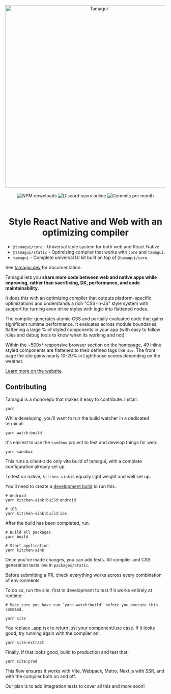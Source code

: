 <div align="center">
  <img margin="auto" width="572px" src="https://github.com/tamagui/tamagui/raw/master/apps/site/public/social.png" alt="Tamagui">
</div>

<br/>

<div align="center">
  <img alt="NPM downloads" src="https://img.shields.io/npm/dw/@tamagui/core?logo=npm&label=NPM%20downloads&cacheSeconds=3600"/>
  <img alt="Discord users online" src="https://img.shields.io/github/commit-activity/m/tamagui/tamagui?label=Commits&logo=git" />
  <img alt="Commits per month" src="https://img.shields.io/discord/909986013848412191?logo=discord&label=Discord&cacheSeconds=3600" />
</div>

<br/>

<h1 align="center">
  Style React Native and Web with an optimizing compiler
</h1>

- `@tamagui/core` - Universal style system for both web and React Native.
- `@tamagui/static` - Optimizing compiler that works with `core` and `tamagui`.
- `tamagui` - Complete universal UI kit built on top of `@tamagui/core`.

See [tamagui.dev](https://tamagui.dev) for documentation.

Tamagui lets you **share more code between web and native apps while improving, rather than sacrificing, DX, performance, and code maintainability**.

It does this with an optimizing compiler that outputs platform-specific optimizations and understands a rich "CSS-in-JS" style system with support for turning even inline styles with logic into flattened nodes.

The compiler generates atomic CSS and partially evaluated code that gains significant runtime performance. It evaluates across module boundaries, flattening a large % of styled components in your app (with easy to follow rules and debug tools to know when its working and not)

Within the ~500x² responsive browser section on [the homepage](https://tamagui.dev), 49 inline styled components are flattened to their defined tags like `div`. The front page the site gains nearly 10-20% in Lighthouse scores depending on the weather.

[Learn more on the website](https://tamagui.dev/docs/intro/introduction).

## Contributing

Tamagui is a monorepo that makes it easy to contribute. Install:

```
yarn
```

While developing, you'll want to run the build watcher in a dedicated terminal:

```
yarn watch:build
```

It's easiest to use the `sandbox` project to test and develop things for web:

```
yarn sandbox
```

This runs a client-side only vite build of tamagui, with a complete configuration already set up.

To test on native, `kitchen-sink` is equally light weight and well set up.

You'll need to create a [development build](https://docs.expo.dev/develop/development-builds/create-a-build/) to run this.

```
# Android
yarn kitchen-sink:build:android

# iOS
yarn kitchen-sink:build:ios
```

After the build has been completed, run:

```
# Build all packages
yarn build

# Start application
yarn kitchen-sink
```

Once you've made changes, you can add tests. All compiler and CSS generation tests live in `packages/static`.

Before submitting a PR, check everything works across every combination of environments.

To do so, run the site, first in development to test if it works entirely at runtime:

```
# Make sure you have run `yarn watch:build` before you execute this command.

yarn site
```

You replace \_app.tsx to return just your component/use case. If it looks good, try running again with the compiler on:

```
yarn site:extract
```

Finally, if that looks good, build to production and test that:

```
yarn site:prod
```

This flow ensures it works with Vite, Webpack, Metro, Next.js with SSR, and with the compiler both on and off.

Our plan is to add integration tests to cover all this and more soon!
